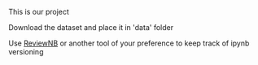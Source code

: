 This is our project

Download the dataset and place it in 'data' folder


Use [ReviewNB](https://www.reviewnb.com/?utm_source=reviewnb_blog) or another tool of your preference to keep track of ipynb versioning 
